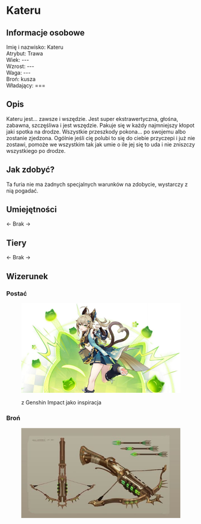 # Kateru

## Informacje osobowe

Imię i nazwisko: Kateru\
Atrybut: Trawa\
Wiek: ---\
Wzrost: ---\
Waga: ---\
Broń: kusza\
Władający: ===

## Opis

Kateru jest… zawsze i wszędzie. Jest super ekstrawertyczna, głośna, zabawna, szczęśliwa i jest wszędzie. Pakuje się w każdy najmniejszy kłopot jaki spotka na drodze. Wszystkie przeszkody pokona… po swojemu albo zostanie zjedzona. Ogólnie jeśli cię polubi to się do ciebie przyczepi i już nie zostawi, pomoże we wszystkim tak jak umie o ile jej się to uda i nie zniszczy wszystkiego po drodze.

## Jak zdobyć?

Ta furia nie ma żadnych specjalnych warunków na zdobycie, wystarczy z nią pogadać.

## Umiejętności

<- Brak ->

## Tiery

<- Brak ->

## Wizerunek

### Postać

<figure><img src="../../.gitbook/assets/image (17) (1).png" alt=""><figcaption><p>z Genshin Impact jako inspiracja</p></figcaption></figure>

### Broń

<figure><img src="../../.gitbook/assets/image (18) (1).png" alt=""><figcaption></figcaption></figure>
